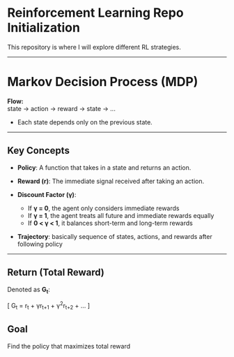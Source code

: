 # Reinforcement Learning Repo Initialization

This repository is where I will explore different RL strategies.

---

# Markov Decision Process (MDP)

**Flow:**  
state → action → reward → state → ...

- Each state depends only on the previous state.

---

## Key Concepts

- **Policy**: A function that takes in a state and returns an action.  
- **Reward (r)**: The immediate signal received after taking an action.  
- **Discount Factor (γ)**:
    - If **γ = 0**, the agent only considers immediate rewards
    - If **γ = 1**, the agent treats all future and immediate rewards equally  
    - If **0 < γ < 1**, it balances short-term and long-term rewards

- **Trajectory**: basically sequence of states, actions, and rewards after following policy

---

## Return (Total Reward)

Denoted as **G<sub>t</sub>**:

\[
G<sub>t</sub> = r<sub>t</sub> + γr<sub>t+1</sub> + γ<sup>2</sup>r<sub>t+2</sub> + ...
\]

## Goal

Find the policy that maximizes total reward